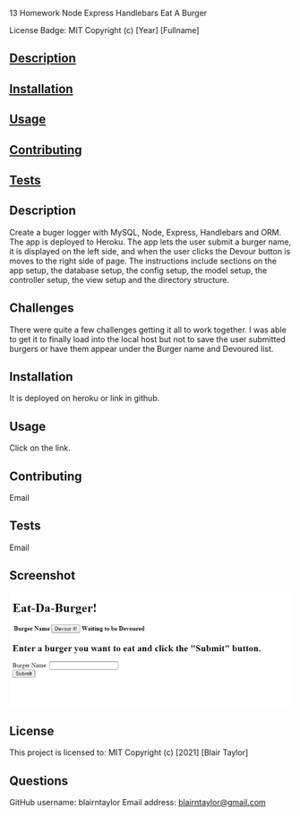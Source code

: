 13 Homework Node Express Handlebars Eat A Burger

License Badge: MIT Copyright (c) [Year] [Fullname]

## [Description](#description)

## [Installation](#installation)

## [Usage](#usage)

## [Contributing](#contribute)

## [Tests](#tests)

## Description

Create a buger logger with MySQL, Node, Express, Handlebars and ORM. The app is deployed to Heroku. The app lets the user submit a burger name, it is displayed on the left side, and when the user clicks the Devour button is moves to the right side of page. The instructions include sections on the app setup, the database setup, the config setup, the model setup, the controller setup, the view setup and the directory structure.

## Challenges

There were quite a few challenges getting it all to work together. I was able to get it to finally load into the local host but not to save the user submitted burgers or have them appear under the Burger name and Devoured list.

## Installation

It is deployed on heroku or link in github.

## Usage

Click on the link.

## Contributing

Email

## Tests

Email

## Screenshot

![Screenshot](public/screenshot.PNG "Screenshot of localhost:8080")

## License

This project is licensed to: MIT Copyright (c) [2021] [Blair Taylor]

## Questions

GitHub username: blairntaylor
Email address: [blairntaylor@gmail.com](mailto:blairntaylor@gmail.com)
